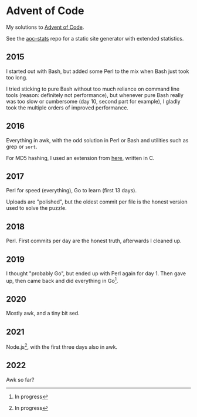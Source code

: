 # Advent of Code

My solutions to [Advent of Code](https://adventofcode.com).

See the [aoc-stats](https://github.com/bewuethr/aoc-stats) repo for a static
site generator with extended statistics.

## 2015

I started out with Bash, but added some Perl to the mix when Bash just took too
long.

I tried sticking to pure Bash without too much reliance on command line tools
(reason: definitely not performance), but whenever pure Bash really was too
slow or cumbersome (day 10, second part for example), I gladly took the
multiple orders of improved performance.

## 2016

Everything in awk, with the odd solution in Perl or Bash and utilities such as
grep or `sort`.

For MD5 hashing, I used an extension from
[here](https://github.com/su8/gawk-extensions), written in C.

## 2017

Perl for speed (everything), Go to learn (first 13 days).

Uploads are "polished", but the oldest commit per file is the honest version
used to solve the puzzle.

## 2018

Perl. First commits per day are the honest truth, afterwards I cleaned up.

## 2019

I thought "probably Go", but ended up with Perl again for day 1. Then gave up,
then came back and did everything in Go[^1].

## 2020

Mostly awk, and a tiny bit sed.

## 2021

Node.js[^1], with the first three days also in awk.

[^1]: In progress

## 2022

Awk so far?
